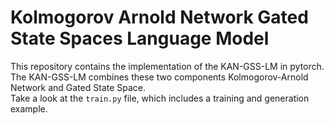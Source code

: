 # Kolmogorov Arnold Network Gated State Spaces Language Model

This repository contains the implementation of the KAN-GSS-LM in pytorch.<br>
The KAN-GSS-LM combines these two components Kolmogorov-Arnold Network and Gated State Space.<br>
Take a look at the `train.py` file, which includes a training and generation example.
